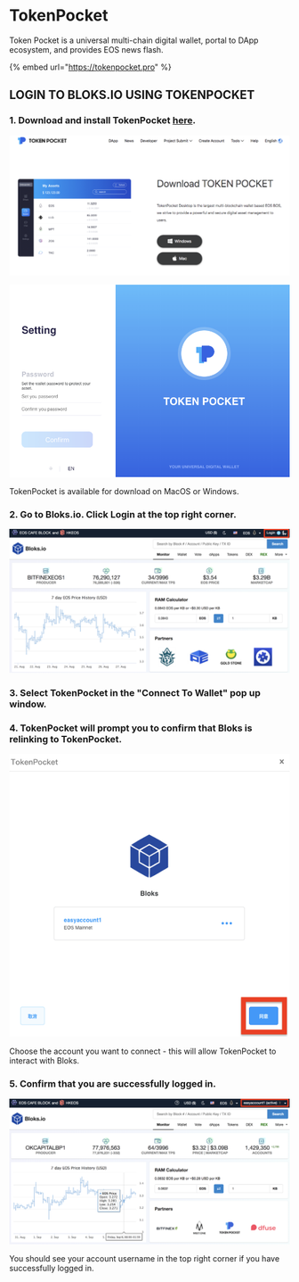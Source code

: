 # TokenPocket

Token Pocket is a universal multi-chain digital wallet, portal to DApp ecosystem, and provides EOS news flash.

{% embed url="https://tokenpocket.pro" %}

## LOGIN TO BLOKS.IO USING TOKENPOCKET

### 1. Download and install TokenPocket [here](https://tokenpocket.pro/en/download/pc).

![](../../.gitbook/assets/image%20%2873%29.png)

![](../../.gitbook/assets/image%20%28215%29.png)

TokenPocket is available for download on MacOS or Windows.

### 2. Go to Bloks.io. Click Login at the top right corner.

![](../../.gitbook/assets/image%20%28197%29.png)

### 3. Select TokenPocket in the "Connect To Wallet" pop up window. 





### 4. TokenPocket will prompt you to confirm that Bloks is relinking to TokenPocket.

![](../../.gitbook/assets/image%20%287%29.png)

Choose the account you want to connect - this will allow TokenPocket to interact with Bloks.

### 5. Confirm that you are successfully logged in.

![](../../.gitbook/assets/image%20%28214%29.png)

You should see your account username in the top right corner if you have successfully logged in.

